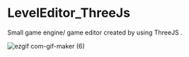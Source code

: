 # LevelEditor_ThreeJs
Small game engine/ game editor created by using ThreeJS .

![ezgif com-gif-maker (6)](https://user-images.githubusercontent.com/72278818/161421347-3be2b893-65cb-40e0-b675-68d447c7fc75.gif)

